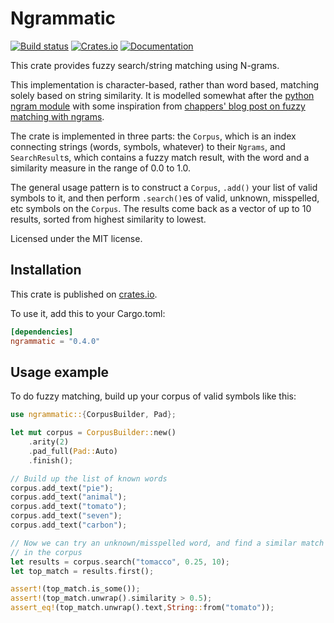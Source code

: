 # Ngrammatic
[![Build status](https://github.com/compenguy/ngrammatic/actions/workflows/clippy.yml/badge.svg)](https://github.com/compenguy/ngrammatic/actions)
[![Crates.io](https://img.shields.io/crates/v/ngrammatic.svg)](https://crates.io/crates/ngrammatic)
[![Documentation](https://docs.rs/ngrammatic/badge.svg)](https://docs.rs/ngrammatic/)

This crate provides fuzzy search/string matching using N-grams.

This implementation is character-based, rather than word based, matching
solely based on string similarity. It is modelled somewhat after the
[python ngram module](https://pythonhosted.org/ngram/ngram.html) with some inspiration from
[chappers' blog post on fuzzy matching with ngrams](http://chappers.github.io/web%20micro%20log/2015/04/29/comparison-of-ngram-fuzzy-matching-approaches/).

The crate is implemented in three parts: the `Corpus`, which is an
index connecting strings (words, symbols, whatever) to their `Ngrams`,
and `SearchResult`s, which contains a fuzzy match result, with the
word and a similarity measure in the range of 0.0 to 1.0.

The general usage pattern is to construct a `Corpus`, `.add()` your
list of valid symbols to it, and then perform `.search()`es of valid,
unknown, misspelled, etc symbols on the `Corpus`. The results come
back as a vector of up to 10 results, sorted from highest similarity
to lowest.

Licensed under the MIT license.

## Installation

This crate is published on [crates.io](https://crates.io/crates/).

To use it, add this to your Cargo.toml:

```toml
[dependencies]
ngrammatic = "0.4.0"
```

## Usage example
To do fuzzy matching, build up your corpus of valid symbols like this:

```rust
use ngrammatic::{CorpusBuilder, Pad};

let mut corpus = CorpusBuilder::new()
    .arity(2)
    .pad_full(Pad::Auto)
    .finish();

// Build up the list of known words
corpus.add_text("pie");
corpus.add_text("animal");
corpus.add_text("tomato");
corpus.add_text("seven");
corpus.add_text("carbon");

// Now we can try an unknown/misspelled word, and find a similar match
// in the corpus
let results = corpus.search("tomacco", 0.25, 10);
let top_match = results.first();

assert!(top_match.is_some());
assert!(top_match.unwrap().similarity > 0.5);
assert_eq!(top_match.unwrap().text,String::from("tomato"));
```
